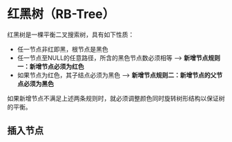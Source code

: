 # 红黑树（RB-Tree）
红黑树是一棵平衡二叉搜索树，具有如下性质：
* 任一节点非红即黑，根节点是黑色
* 任一节点至NULL的任意路径，所含的黑色节点数必须相等 --> **新增节点规则一：新增节点必须为红色**
* 如果节点为红色，其子结点必须为黑色 --> **新增节点规则二：新增节点的父节点必须为黑色**

如果新增节点不满足上述两条规则时，就必须调整颜色同时旋转树形结构以保证树的平衡。

## 插入节点
